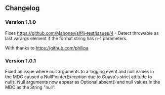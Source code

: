 ## Changelog

### Version 1.1.0

Fixes https://github.com/Mahoney/slf4j-test/issues/4 - Detect throwable as last
varargs element if the format string has n-1 parameters.

With thanks to https://github.com/philipa

### Version 1.0.1

Fixed an issue where null arguments to a logging event and null values in the
MDC caused a NullPointerException due to Guava's strict attitude to nulls. Null
arguments now appear as Optional.absent() and null values in the MDC as the
String "null".
